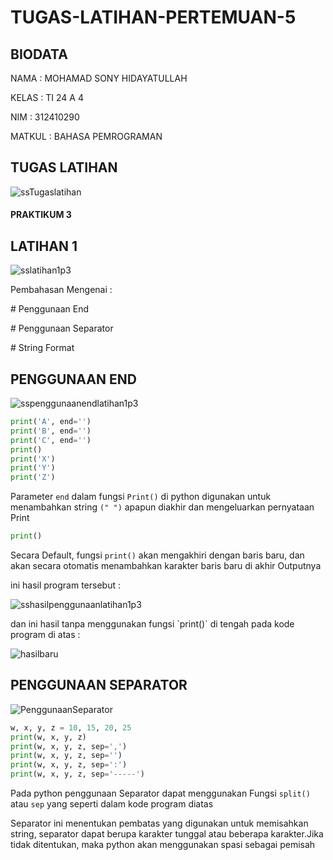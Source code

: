 # TUGAS-LATIHAN-PERTEMUAN-5
  ## BIODATA
  <p>NAMA : MOHAMAD SONY HIDAYATULLAH</p>
  <p>KELAS : TI 24 A 4</p>
  <p>NIM : 312410290</p>
  <p>MATKUL : BAHASA PEMROGRAMAN</p>

## TUGAS LATIHAN 
![ssTugaslatihan](https://github.com/user-attachments/assets/73d90a5f-3d61-4756-a812-177fc694c4a7)

#### PRAKTIKUM 3
## LATIHAN 1
![sslatihan1p3](https://github.com/user-attachments/assets/c55fed7a-d5c7-4d5a-8cd4-f6f93ef8ed8a)
<p>Pembahasan Mengenai :</p>
<p># Penggunaan End</p>
<p># Penggunaan Separator</p>
<p># String Format</p>

## PENGGUNAAN END
![sspenggunaanendlatihan1p3](https://github.com/user-attachments/assets/2bf9fa7a-756c-49eb-95ad-c3b2f0d11b36)
```Python
print('A', end='')
print('B', end='')
print('C', end='')
print()
print('X')
print('Y')
print('Z')
````
Parameter `end` dalam fungsi `Print()` di python digunakan untuk menambahkan string `(" ")` apapun diakhir dan mengeluarkan pernyataan Print
```Python
print()
````
Secara Default, fungsi `print()` akan mengakhiri dengan baris baru, dan akan secara otomatis menambahkan karakter baris baru di akhir Outputnya
<P>ini hasil program tersebut :</p>

![sshasilpenggunaanlatihan1p3](https://github.com/user-attachments/assets/e1269cc5-7a35-46e1-9769-510bf9a35d4d)

<p>dan ini hasil tanpa menggunakan fungsi `print()` di tengah pada kode program di atas :</p>

![hasilbaru](https://github.com/user-attachments/assets/a2775246-1374-4d7d-a64c-d67a4592309b)

## PENGGUNAAN SEPARATOR
![PenggunaanSeparator](https://github.com/user-attachments/assets/2ff0ca65-d1c7-45b0-8ab9-74c2e3bca8f3)

```Python
w, x, y, z = 10, 15, 20, 25
print(w, x, y, z)
print(w, x, y, z, sep=',')
print(w, x, y, z, sep='')
print(w, x, y, z, sep=':')
print(w, x, y, z, sep='-----')
````
Pada python penggunaan Separator dapat menggunakan Fungsi `split()` atau `sep` yang seperti dalam kode program diatas
<p>Separator ini menentukan pembatas yang digunakan untuk memisahkan string, separator dapat berupa karakter tunggal atau beberapa karakter.Jika tidak ditentukan, maka python akan menggunakan spasi sebagai pemisah</p>






